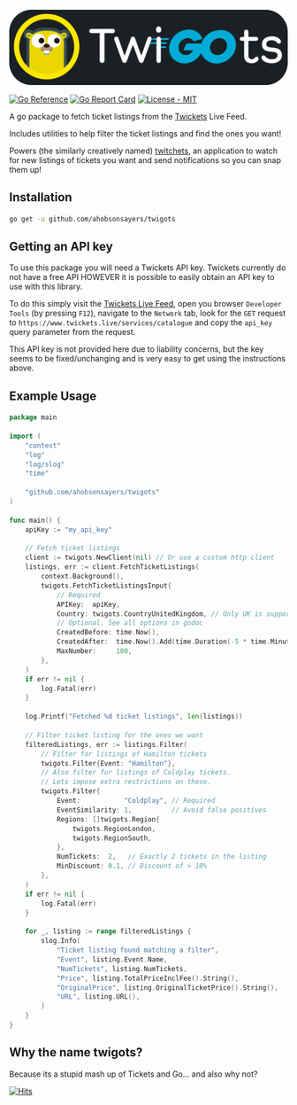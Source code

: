 ![twigots](assets/twigots.png)

[![Go Reference](https://pkg.go.dev/badge/github.com/ahobsonsayers/twigots.svg)](https://pkg.go.dev/github.com/ahobsonsayers/twigots)
[![Go Report
Card](https://goreportcard.com/badge/github.com/ahobsonsayers/twigots)](https://goreportcard.com/report/github.com/ahobsonsayers/twigots)
[![License - MIT](https://img.shields.io/badge/License-MIT-9C27B0)](LICENSE)

A go package to fetch ticket listings from the [Twickets](https://www.twickets.live) Live Feed.

Includes utilities to help filter the ticket listings and find the ones you want!

Powers (the similarly creatively named)
[twitchets](https://github.com/ahobsonsayers/twitchets), an application to watch for new
listings of tickets you want and send notifications so you can snap them up!

## Installation

```bash
go get -u github.com/ahobsonsayers/twigots
```

## Getting an API key

To use this package you will need a Twickets API key. Twickets currently do not have a free API
HOWEVER it is possible to easily obtain an API key to use with this library.

To do this simply visit the [Twickets Live Feed](https://www.twickets.live/app/catalog/browse),
open you browser `Developer Tools` (by pressing `F12`), navigate to the `Network` tab, look for the
`GET` request to `https://www.twickets.live/services/catalogue` and copy the `api_key` query
parameter from the request.

This API key is not provided here due to liability concerns, but the key seems to be fixed/unchanging and
is very easy to get using the instructions above.

## Example Usage

```go
package main

import (
	"context"
	"log"
	"log/slog"
	"time"

	"github.com/ahobsonsayers/twigots"
)

func main() {
	apiKey := "my_api_key"

	// Fetch ticket listings
	client := twigots.NewClient(nil) // Or use a custom http client
	listings, err := client.FetchTicketListings(
		context.Background(),
		twigots.FetchTicketListingsInput{
			// Required
			APIKey:  apiKey,
			Country: twigots.CountryUnitedKingdom, // Only UK is supported at the moment
			// Optional. See all options in godoc
			CreatedBefore: time.Now(),
			CreatedAfter:  time.Now().Add(time.Duration(-5 * time.Minute)), // 5 mins ago
			MaxNumber:     100,
		},
	)
	if err != nil {
		log.Fatal(err)
	}

	log.Printf("Fetched %d ticket listings", len(listings))

	// Filter ticket listing for the ones we want
	filteredListings, err := listings.Filter(
		// Filter for listings of Hamilton tickets
		twigots.Filter{Event: "Hamilton"},
		// Also filter for listings of Coldplay tickets.
		// Lets impose extra restrictions on these.
		twigots.Filter{
			Event:           "Coldplay", // Required
			EventSimilarity: 1,          // Avoid false positives
			Regions: []twigots.Region{
				twigots.RegionLondon,
				twigots.RegionSouth,
			},
			NumTickets:  2,   // Exactly 2 tickets in the listing
			MinDiscount: 0.1, // Discount of > 10%
		},
	)
	if err != nil {
		log.Fatal(err)
	}

	for _, listing := range filteredListings {
		slog.Info(
			"Ticket listing found matching a filter",
			"Event", listing.Event.Name,
			"NumTickets", listing.NumTickets,
			"Price", listing.TotalPriceInclFee().String(),
			"OriginalPrice", listing.OriginalTicketPrice().String(),
			"URL", listing.URL(),
		)
	}
}
```

## Why the name twigots?

Because its a stupid mash up of Tickets and Go... and also why not?

[![Hits](https://hits.seeyoufarm.com/api/count/incr/badge.svg?url=https%3A%2F%2Fgithub.com%2Fahobsonsayers%2Fabs-tract&count_bg=%2379C83D&title_bg=%23555555&icon=&icon_color=%23E7E7E7&title=visitors+day+%2F+total&edge_flat=false)](https://hits.seeyoufarm.com)